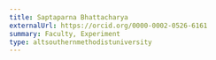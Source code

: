 ```yaml
---
title: Saptaparna Bhattacharya
externalUrl: https://orcid.org/0000-0002-0526-6161
summary: Faculty, Experiment
type: altsouthernmethodistuniversity
---
```

